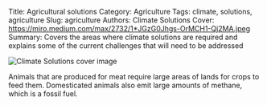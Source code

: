 Title: Agricultural solutions
Category: Agriculture
Tags: climate, solutions, agriculture
Slug: agriculture
Authors: Climate Solutions
Cover: https://miro.medium.com/max/2732/1*JGzG0Jhgs-OrMCH1-Qj2MA.jpeg
Summary: Covers the areas where climate solutions are required and explains some of the current challenges that will need to be addressed

![Climate Solutions cover image](https://deytalytics.github.io/climatesolutions/images/agriculture.jpeg)

Animals that are produced for meat require large areas of lands for crops to feed them.
Domesticated animals also emit large amounts of methane, which is a fossil fuel.

